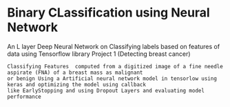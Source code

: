# Binary CLassification using Neural Network
An L layer Deep Neural Network on Classifying labels based on features of data using Tensorflow library
Project 1 (Detecting breast cancer)

    Classifying Features  computed from a digitized image of a fine needle aspirate (FNA) of a breast mass as malignant
    or benign Using a Artificial neural network model in tensorlow using keras and optimizing the model using callback 
    like EarlyStopping and using Dropout Layers and evaluating model performance
